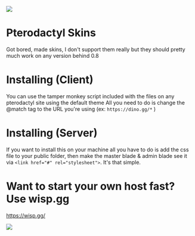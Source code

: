 ![](https://i.imgur.com/nPj7ZR5.png)

# Pterodactyl Skins

Got bored, made skins, I don't support them really but they should pretty much work on any version behind 0.8

# Installing (Client)

You can use the tamper monkey script included with the files on any pterodactyl site using the default theme
All you need to do is change the @match tag to the URL you're using (ex: `https://dino.gg/*` )

# Installing (Server)

If you want to install this on your machine all you have to do is add the css file to your public folder, then make the master blade & admin blade see it via `<link href="#" rel="stylesheet">`. It's that simple.

# Want to start your own host fast? Use wisp.gg

https://wisp.gg/

![](https://i.lunaversity.dev/firefox_ReathX5ZsQ.png)

